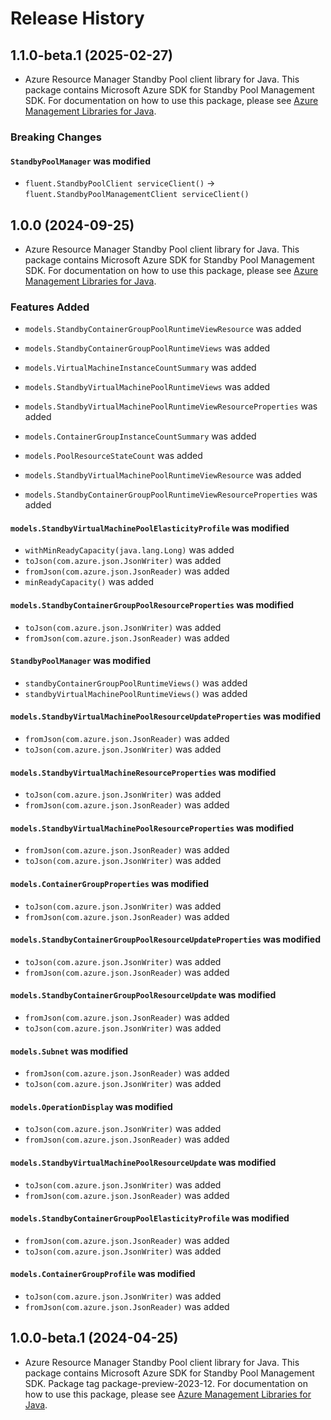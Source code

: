 # Release History

## 1.1.0-beta.1 (2025-02-27)

- Azure Resource Manager Standby Pool client library for Java. This package contains Microsoft Azure SDK for Standby Pool Management SDK. For documentation on how to use this package, please see [Azure Management Libraries for Java](https://aka.ms/azsdk/java/mgmt).

### Breaking Changes

#### `StandbyPoolManager` was modified

* `fluent.StandbyPoolClient serviceClient()` -> `fluent.StandbyPoolManagementClient serviceClient()`

## 1.0.0 (2024-09-25)

- Azure Resource Manager Standby Pool client library for Java. This package contains Microsoft Azure SDK for Standby Pool Management SDK. For documentation on how to use this package, please see [Azure Management Libraries for Java](https://aka.ms/azsdk/java/mgmt).

### Features Added

* `models.StandbyContainerGroupPoolRuntimeViewResource` was added

* `models.StandbyContainerGroupPoolRuntimeViews` was added

* `models.VirtualMachineInstanceCountSummary` was added

* `models.StandbyVirtualMachinePoolRuntimeViews` was added

* `models.StandbyVirtualMachinePoolRuntimeViewResourceProperties` was added

* `models.ContainerGroupInstanceCountSummary` was added

* `models.PoolResourceStateCount` was added

* `models.StandbyVirtualMachinePoolRuntimeViewResource` was added

* `models.StandbyContainerGroupPoolRuntimeViewResourceProperties` was added

#### `models.StandbyVirtualMachinePoolElasticityProfile` was modified

* `withMinReadyCapacity(java.lang.Long)` was added
* `toJson(com.azure.json.JsonWriter)` was added
* `fromJson(com.azure.json.JsonReader)` was added
* `minReadyCapacity()` was added

#### `models.StandbyContainerGroupPoolResourceProperties` was modified

* `toJson(com.azure.json.JsonWriter)` was added
* `fromJson(com.azure.json.JsonReader)` was added

#### `StandbyPoolManager` was modified

* `standbyContainerGroupPoolRuntimeViews()` was added
* `standbyVirtualMachinePoolRuntimeViews()` was added

#### `models.StandbyVirtualMachinePoolResourceUpdateProperties` was modified

* `fromJson(com.azure.json.JsonReader)` was added
* `toJson(com.azure.json.JsonWriter)` was added

#### `models.StandbyVirtualMachineResourceProperties` was modified

* `toJson(com.azure.json.JsonWriter)` was added
* `fromJson(com.azure.json.JsonReader)` was added

#### `models.StandbyVirtualMachinePoolResourceProperties` was modified

* `fromJson(com.azure.json.JsonReader)` was added
* `toJson(com.azure.json.JsonWriter)` was added

#### `models.ContainerGroupProperties` was modified

* `toJson(com.azure.json.JsonWriter)` was added
* `fromJson(com.azure.json.JsonReader)` was added

#### `models.StandbyContainerGroupPoolResourceUpdateProperties` was modified

* `toJson(com.azure.json.JsonWriter)` was added
* `fromJson(com.azure.json.JsonReader)` was added

#### `models.StandbyContainerGroupPoolResourceUpdate` was modified

* `fromJson(com.azure.json.JsonReader)` was added
* `toJson(com.azure.json.JsonWriter)` was added

#### `models.Subnet` was modified

* `fromJson(com.azure.json.JsonReader)` was added
* `toJson(com.azure.json.JsonWriter)` was added

#### `models.OperationDisplay` was modified

* `toJson(com.azure.json.JsonWriter)` was added
* `fromJson(com.azure.json.JsonReader)` was added

#### `models.StandbyVirtualMachinePoolResourceUpdate` was modified

* `toJson(com.azure.json.JsonWriter)` was added
* `fromJson(com.azure.json.JsonReader)` was added

#### `models.StandbyContainerGroupPoolElasticityProfile` was modified

* `fromJson(com.azure.json.JsonReader)` was added
* `toJson(com.azure.json.JsonWriter)` was added

#### `models.ContainerGroupProfile` was modified

* `toJson(com.azure.json.JsonWriter)` was added
* `fromJson(com.azure.json.JsonReader)` was added

## 1.0.0-beta.1 (2024-04-25)

- Azure Resource Manager Standby Pool client library for Java. This package contains Microsoft Azure SDK for Standby Pool Management SDK.  Package tag package-preview-2023-12. For documentation on how to use this package, please see [Azure Management Libraries for Java](https://aka.ms/azsdk/java/mgmt).

